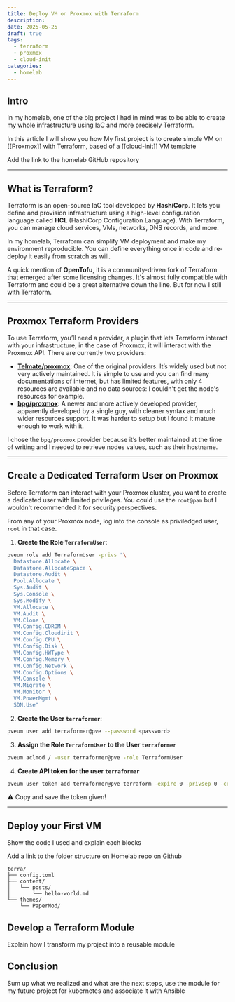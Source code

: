 ```yaml
---
title: Deploy VM on Proxmox with Terraform
description: 
date: 2025-05-25
draft: true
tags:
  - terraform
  - proxmox
  - cloud-init
categories:
  - homelab
---
```

## Intro

In my homelab, one of the big project I had in mind was to be able to create my whole infrastructure using IaC and more precisely Terraform.

In this article I will show you how 
My first project is to create simple VM on [[Proxmox]] with Terraform, based of a [[cloud-init]] VM template

Add the link to the homelab GitHub repository

---
## What is Terraform?

Terraform is an open-source IaC tool developed by **HashiCorp**. It lets you define and provision infrastructure using a high-level configuration language called **HCL** (HashiCorp Configuration Language). With Terraform, you can manage cloud services, VMs, networks, DNS records, and more.

In my homelab, Terraform can simplify VM deployment and make my environment reproducible. You can define everything once in code and re-deploy it easily from scratch as will.

A quick mention of **OpenTofu**, it is a community-driven fork of Terraform that emerged after some licensing changes. It's almost fully compatible with Terraform and could be a great alternative down the line. But for now I still with Terraform.

---
## Proxmox Terraform Providers

To use Terraform, you’ll need a provider, a plugin that lets Terraform interact with your infrastructure, in the case of Proxmox, it will interact with the Proxmox API. There are currently two providers:
- [**Telmate/proxmox**](https://registry.terraform.io/providers/Telmate/proxmox/latest): One of the original providers. It’s widely used but not very actively maintained. It is simple to use and you can find many documentations of internet, but has limited features, with only 4 resources are available and no data sources: I couldn't get the node's resources for example.
- [**bpg/proxmox**](https://registry.terraform.io/providers/bpg/proxmox/latest): A newer and more actively developed provider, apparently developed by a single guy, with cleaner syntax and much wider resources support. It was harder to setup but I found it mature enough to work with it.

I chose the `bpg/proxmox` provider because it’s better maintained at the time of writing and I needed to retrieve nodes values, such as their hostname.

---
## Create a Dedicated Terraform User on Proxmox

Before Terraform can interact with your Proxmox cluster, you want to create a dedicated user with limited privileges. You could use the `root@pam` but I wouldn't recommended it for security perspectives.

From any of your Proxmox node, log into the console as priviledged user, `root` in that case.
1. **Create the Role `TerraformUser`**:
```bash
pveum role add TerraformUser -privs "\
  Datastore.Allocate \
  Datastore.AllocateSpace \
  Datastore.Audit \
  Pool.Allocate \
  Sys.Audit \
  Sys.Console \
  Sys.Modify \
  VM.Allocate \
  VM.Audit \
  VM.Clone \
  VM.Config.CDROM \
  VM.Config.Cloudinit \
  VM.Config.CPU \
  VM.Config.Disk \
  VM.Config.HWType \
  VM.Config.Memory \
  VM.Config.Network \
  VM.Config.Options \
  VM.Console \
  VM.Migrate \
  VM.Monitor \
  VM.PowerMgmt \
  SDN.Use"
```

2. **Create the User `terraformer`**:
```bash
pveum user add terraformer@pve --password <password>
```

3. **Assign the Role `TerraformUser` to the User `terraformer`**
```bash
pveum aclmod / -user terraformer@pve -role TerraformUser
```

4. **Create API token for the user `terraformer`**
```bash
pveum user token add terraformer@pve terraform -expire 0 -privsep 0 -comment "Terraform token"
```

⚠️ Copy and save the token given!



---
## Deploy your First VM
Show the code I used and explain each blocks

Add a link to the folder structure on Homelab repo on Github

```plaintext
terra/
├── config.toml
├── content/
│   └── posts/
│       └── hello-world.md
└── themes/
    └── PaperMod/
```

## Develop a Terraform Module
Explain how I transform my project into a reusable module

## Conclusion
Sum up what we realized and what are the next steps, use the module for my future project for kubernetes and associate it with Ansible